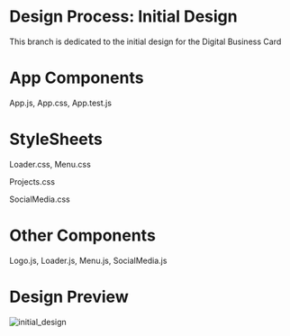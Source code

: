 # Design Process: Initial Design
This branch is dedicated to the initial design for the Digital Business Card
# App Components
App.js,
App.css,
App.test.js
# StyleSheets
Loader.css,
Menu.css

Projects.css

SocialMedia.css
# Other Components
Logo.js,
Loader.js,
Menu.js,
SocialMedia.js
# Design Preview
![initial_design](https://user-images.githubusercontent.com/54840122/201507298-6acccf3c-b5c0-44ed-8fa7-11601668d8c3.JPG)

